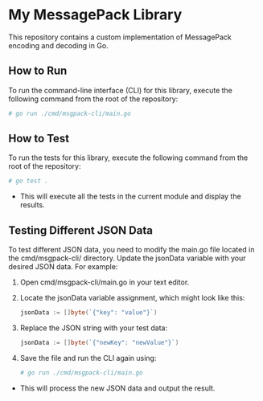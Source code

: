 # My MessagePack Library

This repository contains a custom implementation of MessagePack encoding and decoding in Go.

## How to Run
To run the command-line interface (CLI) for this library, execute the following command from the root of the repository:

```sh
# go run ./cmd/msgpack-cli/main.go
```

## How to Test
To run the tests for this library, execute the following command from the root of the repository:

```sh
# go test .
```
* This will execute all the tests in the current module and display the results.

## Testing Different JSON Data
To test different JSON data, you need to modify the main.go file located in the cmd/msgpack-cli/ directory. Update the jsonData variable with your desired JSON data. For example:

1. Open cmd/msgpack-cli/main.go in your text editor.

2. Locate the jsonData variable assignment, which might look like this:
    ```go
    jsonData := []byte(`{"key": "value"}`)
    ```

3. Replace the JSON string with your test data:
    ```go
    jsonData := []byte(`{"newKey": "newValue"}`)
    ```

4. Save the file and run the CLI again using:
    ```sh
    # go run ./cmd/msgpack-cli/main.go
    ```
* This will process the new JSON data and output the result.